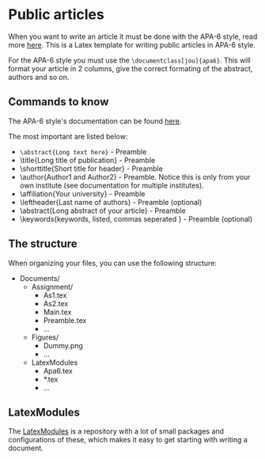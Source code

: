 # Public articles

When you want to write an article it must be done with the APA-6 style, read more [here](http://www.apastyle.org/).
This is a Latex template for writing public articles in APA-6 style.

For the APA-6 style you must use the ```\documentclass[jou]{apa6}```.
This will format your article in 2 columns, give the correct formating of the abstract, authors and so on.

## Commands to know
The APA-6 style's documentation can be found [here](http://www.ctan.org/pkg/apa6).

The most important are listed below:

* ```\abstract{Long text here}``` - Preamble
* \title{Long title of publication} - Preamble
* \shorttitle{Short title for header} - Preamble
* \author{Author1 and Author2} - Preamble. Notice this is only from your own institute (see documentation for multiple institutes).
* \affiliation{Your university} - Preamble
* \leftheader{Last name of authors}  - Preamble (optional)
* \abstract{Long abstract of your article} - Preamble
* \keywords{keywords, listed, commas seperated }  - Preamble (optional)

## The structure

When organizing your files, you can use the following structure:
+ Documents/
  + Assignment/
    - As1.tex
    - As2.tex
    - Main.tex
    - Preamble.tex
    - ...
  + Figures/
    - Dummy.png
    - ...
  + LatexModules
    - Apa6.tex
    - *.tex
    - ...

## LatexModules
The [LatexModules](https://github.com/Limro/LatexModules) is a repository with a lot of small packages and configurations of these, which makes it easy to get starting with writing a document.

